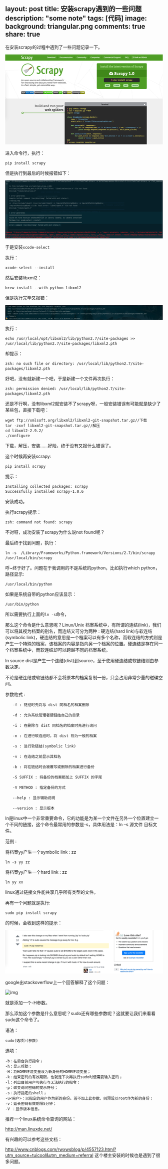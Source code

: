 layout: post
title: 安装scrapy遇到的一些问题
description: "some note"
tags: [代码]
image:
background: triangular.png
comments: true
share: true
---

在安装scrapy的过程中遇到了一些问题记录一下。

![img](./images/article/2016-5-3/1.png)

进入命令行，执行：

	pip install scrapy

但是执行到最后的时候报错如下：

![img](./images/article/2016-5-3/2.png)

于是安装```xcode-select```

执行：

	xcode-select --install

然后安装libxml2：

	brew install --with-python libxml2

但是执行完毕又报错：

![img](./images/article/2016-5-3/3.png)

执行：

	echo /usr/local/opt/libxml2/lib/python2.7/site-packages >> /usr/local/lib/python2.7/site-packages/libxml2.pth

却提示：

	zsh: no such file or directory: /usr/local/lib/python2.7/site-packages/libxml2.pth

好吧，没有就新建一个吧，于是新建一个文件再次执行：

	zsh: permission denied: /usr/local/lib/python2.7/site-packages/libxml2.pth

还是不行啊，没有libxml2就安装不了scrapy呀，一般安装错误有可能就是缺少了某些包，直接下载吧：

	wget ftp://xmlsoft.org/libxml2/libxml2-git-snapshot.tar.gz//下载
	tar -zxvf libxml2-git-snapshot.tar.gz//解压
	cd libxml2-2.9.2/
	./configure

下载，解压，安装......好险，终于没有又报什么错误了。

这个时候再安装scrapy:

	pip install scrapy

提示：

	Installing collected packages: scrapy
	Successfully installed scrapy-1.0.6

安装成功。

执行scrapy提示：

	zsh: command not found: scrapy

不对呀，成功安装了scrapy为什么说not found呢？

最后终于找到问题，执行：

	ln -s  /Library/Frameworks/Python.framework/Versions/2.7/bin/scrapy /usr/local/bin/scrapy

呼~终于好了。问题在于我调用的不是系统的python，比如执行which python，路径显示:

	/usr/local/bin/python

如果是系统自带的python应该显示：

	/usr/bin/python

所以需要执行上面的```ln -s```命令，

那么这个命令是什么意思呢？Linux/Unix 档案系统中，有所谓的连结(link)，我们可以将其视为档案的别名，而连结又可分为两种 : 硬连结(hard link)与软连结(symbolic link)，硬连结的意思是一个档案可以有多个名称，而软连结的方式则是产生一个特殊的档案，该档案的内容是指向另一个档案的位置。硬连结是存在同一个档案系统中，而软连结却可以跨越不同的档案系统。

ln source dist是产生一个连结(dist)到source，至于使用硬连结或软链结则由参数决定。

不论是硬连结或软链结都不会将原本的档案复制一份，只会占用非常少量的磁碟空间。

参数格式 :

	　　-f : 链结时先将与 dist 同档名的档案删除

	　　-d : 允许系统管理者硬链结自己的目录

	　　-i : 在删除与 dist 同档名的档案时先进行询问

	　　-n : 在进行软连结时，将 dist 视为一般的档案

	　　-s : 进行软链结(symbolic link)

	　　-v : 在连结之前显示其档名

	　　-b : 将在链结时会被覆写或删除的档案进行备份

	　　-S SUFFIX : 将备份的档案都加上 SUFFIX 的字尾

	　　-V METHOD : 指定备份的方式

	　　--help : 显示辅助说明

	　　--version : 显示版本


ln是linux中一个非常重要命令，它的功能是为某一个文件在另外一个位置建立一个不同的链接，这个命令最常用的参数是-s，具体用法是：ln –s 源文件 目标文件。

范例 :

将档案yy产生一个symbolic link : zz

	ln -s yy zz

将档案yy产生一个hard link : zz

	ln yy xx

linux通过链接文件能共享几乎所有类型的文件。

再有一个问题就是执行:

	sudo pip install scrapy

的时候，会收到这样的提示：

![img](./images/article/2016-5-3/5.png)

google出stackoverflow上一个回答解释了这个问题：

![img](./images/article/2016-5-3/6.png)

就是添加一个-H参数。

那么添加这个参数是什么意思呢？sudo还有哪些参数呢？这就要让我们来看看sudo这个命令了。

语法：

	sudo(选项)(参数)

选项：

	-b：在后台执行指令；
	-h：显示帮助；
	-H：将HOME环境变量设为新身份的HOME环境变量；
	-k：结束密码的有效期限，也就是下次再执行sudo时便需要输入密码；
	-l：列出目前用户可执行与无法执行的指令；
	-p：改变询问密码的提示符号；
	-s：执行指定的shell；
	-u<用户>：以指定的用户作为新的身份。若不加上此参数，则预设以root作为新的身份；
	-v：延长密码有效期限5分钟；
	-V ：显示版本信息。

推荐一个linux系统命令查询的网站：

http://man.linuxde.net/

有兴趣的可以参考这些文档：

http://www.cnblogs.com/rwxwsblog/p/4557123.html?utm_source=tuicool&utm_medium=referral
这个楼主安装的时候也是遇到了很多问题。
